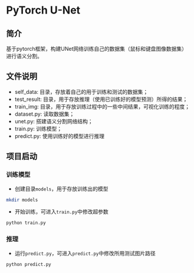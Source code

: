 # PyTorch U-Net

## 简介

基于pytorch框架，构建UNet网络训练自己的数据集（鼠标和键盘图像数据集）进行语义分割。

## 文件说明

- self_data: 目录，存放着自己的用于训练和测试的数据集；
- test_result: 目录，用于存放推理（使用已训练好的模型预测）所得的结果；
- train_img: 目录，用于存放训练过程中的一些中间结果，可视化训练的程度；
- dataset.py: 读取数据集；
- unet.py: 搭建语义分割网络结构；
- train.py: 训练模型；
- predict.py: 使用训练好的模型进行推理

## 项目启动

### 训练模型

- 创建目录`models`，用于存放训练出的模型

```bash
mkdir models
```

- 开始训练，可进入`train.py`中修改超参数

```bash
python train.py
```

### 推理

- 运行`predict.py`，可进入`predict.py`中修改所用测试图片路径

```bash
python predict.py
```

